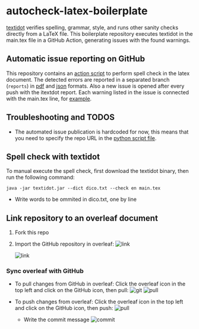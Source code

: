 # autocheck-latex-boilerplate

[textidot](https://github.com/sylvainhalle/textidote) verifies spelling, grammar, style, and runs other sanity checks directly from a LaTeX file. This boilerplate repository executes textidot in the main.tex file in a GitHub Action, generating issues with the found warnings.


## Automatic issue reporting on GitHub


This repository contains an [action script](.github/workflows/spell_checking.yml) to perform spell check in the latex document. The detected errors are reported in a separated branch (`reports`) in [pdf](https://github.com/Jacarte/autocheck-latex-boilerplate/blob/reports/report.pdf) and [json](https://github.com/Jacarte/autocheck-latex-boilerplate/blob/reports/report.json) formats. Also a new issue is opened after every push with the itextdot report. Each warning listed in the issue is connected with the main.tex line, for [example](https://github.com/Jacarte/autocheck-latex-boilerplate/issues/2).

## Troubleshooting and TODOS
- The automated issue publication is hardcoded for now, this means that you need to specify the repo URL in the [python script file](https://github.com/Jacarte/autocheck-latex-boilerplate/blob/f952b4061c21d20b24ae62da93c9e86bf7dc3e8a/.github/parse_json2md.py#L26).


## Spell check with textidot

To manual execute the spell check, first download the textidot binary, then run the following command:

```java -jar textidot.jar --dict dico.txt --check en main.tex```


- Write words to be ommited in dico.txt, one by line

## Link repository to an overleaf document

1. Fork this repo
2. Import the GitHub repository in overleaf: 
    ![link](.github/link.png)

    ![link](.github/select.png)

### Sync overleaf with GitHub

- To pull changes from GitHub in overleaf: Click the overleaf icon in the top left and click on the GitHub icon, then pull:
![git](.github/git.png)
![pull](.github/git_pull.png)

- To push changes from overleaf: Click the overleaf icon in the top left and click on the GitHub icon, then push:
![pull](.github/git_push.png)
  - Write the commit message
  ![commit](.github/git_commit.png)
